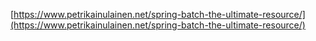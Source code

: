 [https://www.petrikainulainen.net/spring-batch-the-ultimate-resource/](https://www.petrikainulainen.net/spring-batch-the-ultimate-resource/)
